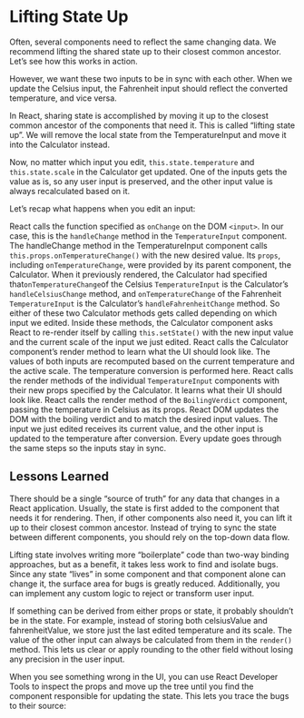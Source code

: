 # Lifting State Up

Often, several components need to reflect the same changing data. We recommend lifting the shared state up to their closest common ancestor. Let’s see how this works in action.

However, we want these two inputs to be in sync with each other. When we update the Celsius input, the Fahrenheit input should reflect the converted temperature, and vice versa.

In React, sharing state is accomplished by moving it up to the closest common ancestor of the components that need it. This is called “lifting state up”. We will remove the local state from the TemperatureInput and move it into the Calculator instead.

Now, no matter which input you edit, `this.state.temperature` and `this.state.scale` in the Calculator get updated. One of the inputs gets the value as is, so any user input is preserved, and the other input value is always recalculated based on it.

Let’s recap what happens when you edit an input:

React calls the function specified as `onChange` on the DOM `<input>`. In our case, this is the `handleChange` method in the `TemperatureInput` component.
The handleChange method in the TemperatureInput component calls `this.props.onTemperatureChange()` with the new desired value. Its `props`, including `onTemperatureChange`, were provided by its parent component, the Calculator.
When it previously rendered, the Calculator had specified that`onTemperatureChange`of the Celsius `TemperatureInput` is the Calculator’s `handleCelsiusChange` method, and `onTemperatureChange` of the Fahrenheit `TemperatureInput` is the Calculator’s `handleFahrenheitChange` method. So either of these two Calculator methods gets called depending on which input we edited.
Inside these methods, the Calculator component asks React to re-render itself by calling `this.setState()` with the new input value and the current scale of the input we just edited.
React calls the Calculator component’s render method to learn what the UI should look like. The values of both inputs are recomputed based on the current temperature and the active scale. The temperature conversion is performed here.
React calls the render methods of the individual `TemperatureInput` components with their new props specified by the Calculator. It learns what their UI should look like.
React calls the render method of the `BoilingVerdict` component, passing the temperature in Celsius as its props.
React DOM updates the DOM with the boiling verdict and to match the desired input values. The input we just edited receives its current value, and the other input is updated to the temperature after conversion.
Every update goes through the same steps so the inputs stay in sync.

## Lessons Learned

There should be a single “source of truth” for any data that changes in a React application. Usually, the state is first added to the component that needs it for rendering. Then, if other components also need it, you can lift it up to their closest common ancestor. Instead of trying to sync the state between different components, you should rely on the top-down data flow.

Lifting state involves writing more “boilerplate” code than two-way binding approaches, but as a benefit, it takes less work to find and isolate bugs. Since any state “lives” in some component and that component alone can change it, the surface area for bugs is greatly reduced. Additionally, you can implement any custom logic to reject or transform user input.

If something can be derived from either props or state, it probably shouldn’t be in the state. For example, instead of storing both celsiusValue and fahrenheitValue, we store just the last edited temperature and its scale. The value of the other input can always be calculated from them in the `render()` method. This lets us clear or apply rounding to the other field without losing any precision in the user input.

When you see something wrong in the UI, you can use React Developer Tools to inspect the props and move up the tree until you find the component responsible for updating the state. This lets you trace the bugs to their source:
